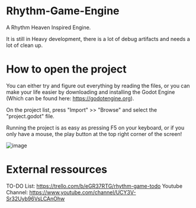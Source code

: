# Rhythm-Game-Engine
A Rhythm Heaven Inspired Engine.

It is still in Heavy development, there is a lot of debug artifacts and needs a lot of clean up.

# How to open the project

You can either try and figure out everything by reading the files, or you can make your life easier by downloading and installing the Godot Engine (Which can be found here: https://godotengine.org).

On the project list, press "Import"  >> "Browse" and select the "project.godot" file.

Running the project is as easy as pressing F5 on your keyboard, or if you only have a mouse, the play button at the top right corner of the screen!

![image](https://user-images.githubusercontent.com/24594540/145891476-90f1f5a2-166b-40ff-88f0-d61522962ee5.png)


# External ressources

TO-DO List: https://trello.com/b/eGR37RTG/rhythm-game-todo
Youtube Channel: https://www.youtube.com/channel/UCY3V-Sr32Uyb96VsLCAnOhw
